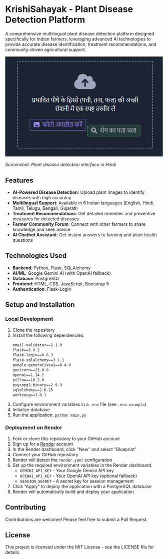 # KrishiSahayak - Plant Disease Detection Platform

A comprehensive multilingual plant disease detection platform designed specifically for Indian farmers, leveraging advanced AI technologies to provide accurate disease identification, treatment recommendations, and community-driven agricultural support.

![KrishiSahayak Screenshot](static/img/demo-screenshot.png)

*Screenshot: Plant disease detection interface in Hindi*

## Features

- **AI-Powered Disease Detection**: Upload plant images to identify diseases with high accuracy
- **Multilingual Support**: Available in 6 Indian languages (English, Hindi, Tamil, Telugu, Bengali, Gujarati)
- **Treatment Recommendations**: Get detailed remedies and preventive measures for detected diseases
- **Farmer Community Forum**: Connect with other farmers to share knowledge and seek advice
- **AI Chatbot Assistant**: Get instant answers to farming and plant health questions

## Technologies Used

- **Backend**: Python, Flask, SQLAlchemy
- **AI/ML**: Google Gemini AI (with OpenAI fallback)
- **Database**: PostgreSQL
- **Frontend**: HTML, CSS, JavaScript, Bootstrap 5
- **Authentication**: Flask-Login

## Setup and Installation

### Local Development

1. Clone the repository
2. Install the following dependencies:
   ```
   email-validator==2.1.0
   flask==3.0.2
   flask-login==0.6.3
   flask-sqlalchemy==3.1.1
   google-generativeai==0.4.0
   gunicorn==23.0.0
   openai==1.14.1
   pillow==10.2.0
   psycopg2-binary==2.9.9
   sqlalchemy==2.0.25
   werkzeug==3.0.1
   ```
3. Configure environment variables in a `.env` file (see `.env.example`)
4. Initialize database
5. Run the application: `python main.py`

### Deployment on Render

1. Fork or clone this repository to your GitHub account
2. Sign up for a [Render](https://render.com/) account
3. In the Render dashboard, click "New" and select "Blueprint"
4. Connect your GitHub repository
5. Render will detect the `render.yaml` configuration
6. Set up the required environment variables in the Render dashboard:
   - `GEMINI_API_KEY` - Your Google Gemini API key
   - `OPENAI_API_KEY` - Your OpenAI API key (optional fallback)
   - `SESSION_SECRET` - A secret key for session management
7. Click "Apply" to deploy the application with a PostgreSQL database
8. Render will automatically build and deploy your application

## Contributing

Contributions are welcome! Please feel free to submit a Pull Request.

## License

This project is licensed under the MIT License - see the LICENSE file for details.